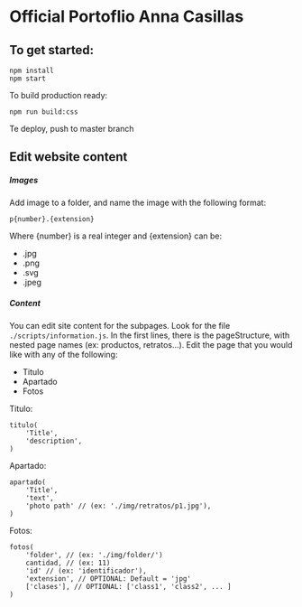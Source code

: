 # Official Portoflio Anna Casillas

## To get started:

```
npm install
npm start
```

To build production ready:

```
npm run build:css
```

Te deploy, push to master branch

## Edit website content

##### Images

Add image to a folder, and name the image with the following format:

```
p{number}.{extension}
```

Where {number} is a real integer and {extension} can be:

- .jpg
- .png
- .svg
- .jpeg

##### Content

You can edit site content for the subpages.
Look for the file `./scripts/information.js`.
In the first lines, there is the pageStructure, with nested page names (ex: productos, retratos...).
Edit the page that you would like with any of the following:

- Titulo
- Apartado
- Fotos

Titulo:

```
titulo(
    'Title',
    'description',
)
```

Apartado:

```
apartado(
    'Title',
    'text',
    'photo path' // (ex: './img/retratos/p1.jpg'),
)
```

Fotos:

```
fotos(
    'folder', // (ex: './img/folder/')
    cantidad, // (ex: 11)
    'id' // (ex: 'identificador'),
    'extension', // OPTIONAL: Default = 'jpg'
    ['clases'], // OPTIONAL: ['class1', 'class2', ... ]
)
```
